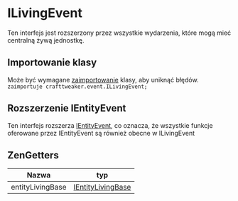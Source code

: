 # ILivingEvent

Ten interfejs jest rozszerzony przez wszystkie wydarzenia, które mogą mieć centralną żywą jednostkę.

## Importowanie klasy

Może być wymagane [zaimportowanie](/AdvancedFunctions/Import/) klasy, aby uniknąć błędów.  
`zaimportuje crafttweaker.event.ILivingEvent;`

## Rozszerzenie IEntityEvent

Ten interfejs rozszerza [IEntityEvent](/Vanilla/Events/Events/IEntityEvent/), co oznacza, że wszystkie funkcje oferowane przez IEntityEvent są również obecne w ILivingEvent

## ZenGetters

| Nazwa            | typ                                                       |
| ---------------- | --------------------------------------------------------- |
| entityLivingBase | [IEntityLivingBase](/Vanilla/Entities/IEntityLivingBase/) |